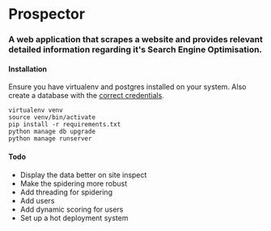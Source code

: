 # Prospector

### A web application that scrapes a website and provides relevant detailed information regarding it's Search Engine Optimisation.

#### Installation

Ensure you have virtualenv and postgres installed on your system. Also create a database with the [correct credentials](https://github.com/Kayra/prospector/blob/master/config.py#L4).

    virtualenv venv
    source venv/bin/activate
    pip install -r requirements.txt
    python manage db upgrade
    python manage runserver

#### Todo

* Display the data better on site inspect
* Make the spidering more robust
* Add threading for spidering
* Add users
* Add dynamic scoring for users
* Set up a hot deployment system
